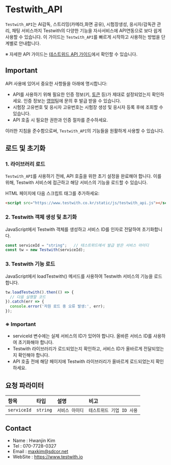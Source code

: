 # Testwith_API
 
`Testwith_API`는 AI감독, 스트리밍(카메라,화면 공유), 시험장생성, 응시자/감독관 관리, 채팅 서비스까지 Testwith의 다양한 기능을 자사서비스에 API연동으로 보다 쉽게 사용할 수 있습니다. 이 가이드는 `Testwith_API`를 빠르게 시작하고 사용하는 방법을 단계별로 안내합니다.

※ 자세한 API 가이드는 [테스트위드 API 가이드](https://testwith.co.kr/twguide/kr)에서 확인할 수 있습니다.

## Important

API 사용에 있어서 중요한 사항들을 아래에 명시합니다:

- API를 사용하기 위해 필요한 인증 정보(키, [토큰](/Token/TokenREADME.md) 등)가 제대로 설정되었는지 확인하세요. 인증 정보는 [영업](#Contact)팀에 문의 후 발급 받을 수 있습니다.
- 시험장 고유번호 및 응시자 고유번호는 시험장 생성 및 응시자 등록 후에 조회할 수 있습니다.
- API 호출 시 필요한 권한과 인증 절차를 준수하세요.

이러한 지침을 준수함으로써, `Testwith_API`의 기능들을 원활하게 사용할 수 있습니다.

## 로드 및 초기화
### 1. 라이브러리 로드
`Testwith_API`를 사용하기 전에, API 호출을 위한 초기 설정을 완료해야 합니다. 이를 위해, Testwith 서비스에 접근하고 해당 서비스의 기능을 로드할 수 있습니다.

HTML 페이지에 다음 스크립트 태그를 추가하세요:
```html
<script src="https://www.testwith.co.kr/static/js/testwith_api.js"></script>
```

### 2. Testwith 객체 생성 및 초기화
JavaScript에서 Testwith 객체를 생성하고 서비스 ID를 인자로 전달하여 초기화합니다.

```javascript
const serviceId = "string";   // 테스트위드에서 발급 받은 서비스 아이디
const tw = new Testwith(serviceId);
```

### 3. Testwith 기능 로드
JavaScript에서 loadTestwith() 메서드를 사용하여 Testwith 서비스의 기능을 로드합니다.

```javascript
tw.loadTestwith().then(() => {
  // 다음 실행할 코드
}).catch(err => {
  console.error('자원 로드 중 오류 발생:', err);
});
```

### ※ Important
- serviceId 변수에는 실제 서비스의 ID가 있어야 합니다. 올바른 서비스 ID를 사용하여 초기화해야 합니다.
- Testwith 라이브러리가 로드되었는지 확인하고, 서비스 ID가 올바르게 전달되었는지 확인해야 합니다.
- API 호출 전에 해당 페이지에 Testwith 라이브러리가 올바르게 로드되었는지 확인하세요.

## 요청 파라미터

|항목|타입|설명|비고|
|:--------|:-----|:------------|:--------------------|
|`serviceId`|`string`|`서비스 아이디` |`테스트위드 기업 ID 사용`|

## Contact

- Name : Hwanjin Kim
- Tel : 070-7728-0327
- Email : maxkim@sdcor.net
- WebSite :  https://www.testwith.io


